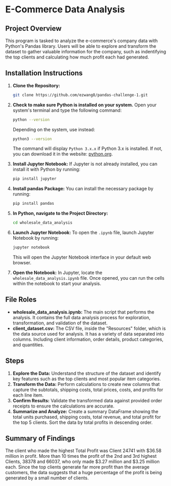 # E-Commerce Data Analysis

## Project Overview
This program is tasked to analyze the e-commerce's company data with Python's Pandas library. Users will be able to explore and transform the dataset to gather valuable information for the company, such as indentifying the top clients and calculating how much profit each had generated.

## Installation Instructions
1. **Clone the Repository:**
   ```bash
   git clone https://github.com/ezwang8/pandas-challenge-1.git
   ```
2. **Check to make sure Python is installed on your system.**
   Open your system's terminal and type the following command:

   ```bash
   python --version
   ```

   Depending on the system, use instead:

   ```bash
   python3 --version
   ```

   The command will display `Python 3.x.x` if Python 3.x is installed. If not, you can download it in the website: [python.org](https://www.python.org/downloads/).

3. **Install Jupyter Notebook:**
   If Jupyter is not already installed, you can install it with Python by running:

   ```bash
   pip install jupyter
   ```
   
4. **Install pandas Package:**
   You can install the necessary package by running:

   ```bash
   pip install pandas
   ```

6. **In Python, navigate to the Project Directory:**
   ```bash
   cd wholesale_data_analysis
   ```

7. **Launch Jupyter Notebook:**
   To open the `.ipynb` file, launch Jupyter Notebook by running:

   ```bash
   jupyter notebook
   ```

   This will open the Jupyter Notebook interface in your default web browser.

8. **Open the Notebook:**
   In Jupyter, locate the `wholesale_data_analysis.ipynb` file. Once opened, you can run the cells within the notebook to start your analysis.

## File Roles
- **wholesale_data_analysis.ipynb:** The main script that performs the analysis. It contains the full data analysis process for exploration, transformation, and validation of the dataset.
- **client_dataset.csv:** The CSV file, inside the "Resources" folder, which is the data source used for analysis. It has a variety of data separated into columns. Including client information, order details, product categories, and quantities.

## Steps
1. **Explore the Data:** Understand the structure of the dataset and identify key features such as the top clients and most popular item categories.
2. **Transform the Data:** Perform calculations to create new columns that capture the subtotals, shipping costs, total prices, costs, and profits for each line item.
3. **Confirm Results:** Validate the transformed data against provided order receipts to ensure the calculations are accurate.
4. **Summarize and Analyze:** Create a summary DataFrame showing the total units purchased, shipping costs, total revenue, and total profit for the top 5 clients. Sort the data by total profits in descending order.

## Summary of Findings
The client who made the highest Total Profit was Client 24741 with $36.58 million in profit. More than 10 times the profit of the 2nd and 3rd highest Clients, 38378 and 66037, who only made $3.27 million and $3.25 million each.
Since the top clients generate far more profit than the average customers, the data suggests that a huge percentage of the profit is being generated by a small number of clients.
